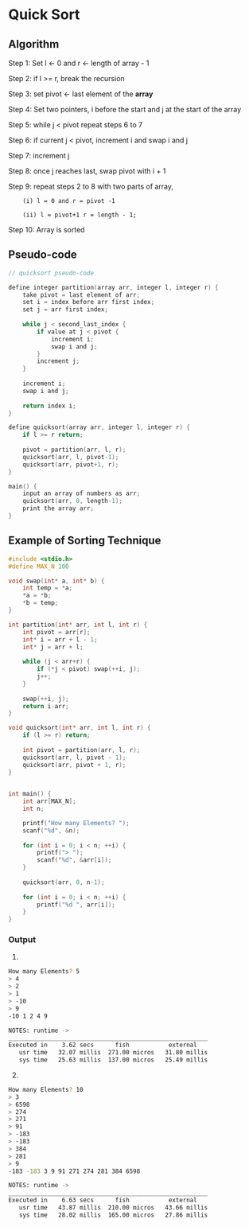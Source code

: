 # Quick Sort


## Algorithm

Step 1: Set l <- 0 and r <- length of array - 1

Step 2: if l >= r, break the recursion

Step 3: set pivot <- last element of the **array**

Step 4: Set two pointers, i before the start and j at the start of the array

Step 5: while j < pivot repeat steps 6 to 7

Step 6: if current j < pivot, increment i and swap i and j

Step 7: increment j

Step 8: once j reaches last, swap pivot with i + 1

Step 9: repeat steps 2 to 8 with two parts of array, 

		(i) l = 0 and r = pivot -1

		(ii) l = pivot+1 r = length - 1;
	
Step 10: Array is sorted


## Pseudo-code
```c
// quicksort pseudo-code

define integer partition(array arr, integer l, integer r) {
	take pivot = last element of arr;
	set i = index before arr first index;
	set j = arr first index;
	
	while j < second_last_index {
		if value at j < pivot {
			increment i;
			swap i and j;
		}
		increment j;
	}
	
	increment i;
	swap i and j;
	
	return index i;
}

define quicksort(array arr, integer l, integer r) {
	if l >= r return;
	
	pivot = partition(arr, l, r);
	quicksort(arr, l, pivot-1);
	quicksort(arr, pivot+1, r);
}

main() {
	input an array of numbers as arr;
	quicksort(arr, 0, length-1);
	print the array arr;
}
```

## Example of Sorting Technique

```c
#include <stdio.h>
#define MAX_N 100

void swap(int* a, int* b) {
	int temp = *a;
	*a = *b;
	*b = temp;
}

int partition(int* arr, int l, int r) {
	int pivot = arr[r];
	int* i = arr + l - 1;
    int* j = arr + l;
	
	while (j < arr+r) {
		if (*j < pivot) swap(++i, j);
		j++;
	}
	
	swap(++i, j);
	return i-arr;
}

void quicksort(int* arr, int l, int r) {
	if (l >= r) return;
	
	int pivot = partition(arr, l, r);
	quicksort(arr, l, pivot - 1);
	quicksort(arr, pivot + 1, r);
}

  
int main() {
	int arr[MAX_N];
	int n;

	printf("How many Elements? ");
	scanf("%d", &n);
	
	for (int i = 0; i < n; ++i) {
		printf("> ");
		scanf("%d", &arr[i]);
	}
	
	quicksort(arr, 0, n-1);
	
	for (int i = 0; i < n; ++i) {
		printf("%d ", arr[i]);
	}
}
```

### Output

1.
```bash
How many Elements? 5
> 4
> 2
> 1
> -10
> 9
-10 1 2 4 9

NOTES: runtime ->
________________________________________________________
Executed in    3.62 secs      fish           external
   usr time   32.07 millis  271.00 micros   31.80 millis
   sys time   25.63 millis  137.00 micros   25.49 millis
```

2.
```bash
How many Elements? 10
> 3
> 6598
> 274
> 271
> 91
> -183
> -183
> 384
> 281
> 9
-183 -183 3 9 91 271 274 281 384 6598

NOTES: runtime ->
________________________________________________________
Executed in    6.63 secs      fish           external
   usr time   43.87 millis  210.00 micros   43.66 millis
   sys time   28.02 millis  165.00 micros   27.86 millis
```

